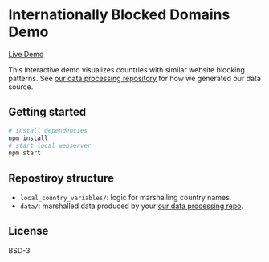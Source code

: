 # Internationally Blocked Domains Demo

[Live Demo](https://pair-interoperability-demo.herokuapp.com/)

This interactive demo visualizes countries with similar website blocking
patterns. See [our data processing
repository](https://github.com/daylight-lab/uclab-data-processing) for how we
generated our data source.


## Getting started

```sh
# install dependencies
npm install
# start local webserver
npm start
```

## Repostiroy structure

- `local_country_variables/`: logic for marshalling country names.
- `data/`: marshalled data produced by your [our data processing
  repo](https://github.com/daylight-lab/uclab-data-processing).



## License
BSD-3
